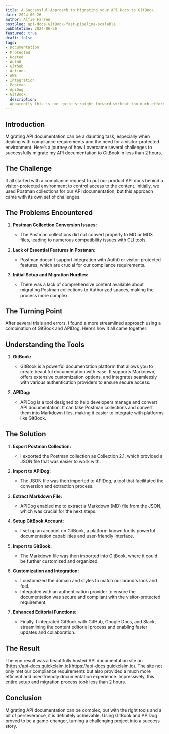 ```yaml
---
title: A Successful Approach to Migrating your API Docs to GitBook
date: 2024-06-26
author: Alfie Farren
postSlug: api-docs-GitBook-fast-pipeline-scalable
pubDatetime: 2024-06-26
featured: true
draft: false
tags:
- Documentation
- Protected
- Hosted
- Auth0
- Github
- Actions
- AWS
- Integration
- Postman
- ApiDog
- GitBook
  description:
  Apparently this is not quite straight forward without too much effort, firstly when Postman collections are converted to MD or MDX files a lot of compatibility issues and side-effects happen with CLI tools that are used to consume and turn them into static websites.
---
```


## Introduction
Migrating API documentation can be a daunting task, especially when dealing with compliance requirements and the need for a visitor-protected environment. Here’s a journey of how I overcame several challenges to successfully migrate my API documentation to GitBook in less than 2 hours.

## The Challenge
It all started with a compliance request to put our product API docs behind a visitor-protected environment to control access to the content. Initially, we used Postman collections for our API documentation, but this approach came with its own set of challenges.

## The Problems Encountered
1. **Postman Collection Conversion Issues:**
    - The Postman collections did not convert properly to MD or MDX files, leading to numerous compatibility issues with CLI tools.

2. **Lack of Essential Features in Postman:**
    - Postman doesn't support integration with Auth0 or visitor-protected features, which are crucial for our compliance requirements.

3. **Initial Setup and Migration Hurdles:**
    - There was a lack of comprehensive content available about migrating Postman collections to Authorized spaces, making the process more complex.

## The Turning Point
After several trials and errors, I found a more streamlined approach using a combination of GitBook and APIDog. Here’s how it all came together:

## Understanding the Tools
1. **GitBook:**
    - GitBook is a powerful documentation platform that allows you to create beautiful documentation with ease. It supports Markdown, offers extensive customization options, and integrates seamlessly with various authentication providers to ensure secure access.

2. **APIDog:**
    - APIDog is a tool designed to help developers manage and convert API documentation. It can take Postman collections and convert them into Markdown files, making it easier to integrate with platforms like GitBook.

## The Solution
1. **Export Postman Collection:**
    - I exported the Postman collection as Collection 2.1, which provided a JSON file that was easier to work with.

2. **Import to APIDog:**
    - The JSON file was then imported to APIDog, a tool that facilitated the conversion and extraction process.

3. **Extract Markdown File:**
    - APIDog enabled me to extract a Markdown (MD) file from the JSON, which was crucial for the next steps.

4. **Setup GitBook Account:**
    - I set up an account on GitBook, a platform known for its powerful documentation capabilities and user-friendly interface.

5. **Import to GitBook:**
    - The Markdown file was then imported into GitBook, where it could be further customized and organized.

6. **Customization and Integration:**
    - I customized the domain and styles to match our brand's look and feel.
    - Integrated with an authentication provider to ensure the documentation was secure and compliant with the visitor-protected requirement.

7. **Enhanced Editorial Functions:**
    - Finally, I integrated GitBook with GitHub, Google Docs, and Slack, streamlining the content editorial process and enabling faster updates and collaboration.

## The Result
The end result was a beautifully hosted API documentation site on [https://api-docs.quickclaim.io](https://api-docs.quickclaim.io). The site not only met our compliance requirements but also provided a much more efficient and user-friendly documentation experience. Impressively, this entire setup and migration process took less than 2 hours.

## Conclusion
Migrating API documentation can be complex, but with the right tools and a bit of perseverance, it is definitely achievable. Using GitBook and APIDog proved to be a game-changer, turning a challenging project into a success story.

